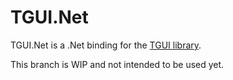 TGUI.Net
========

TGUI.Net is a .Net binding for the [TGUI library](https://github.com/texus/TGUI).


This branch is WIP and not intended to be used yet.
